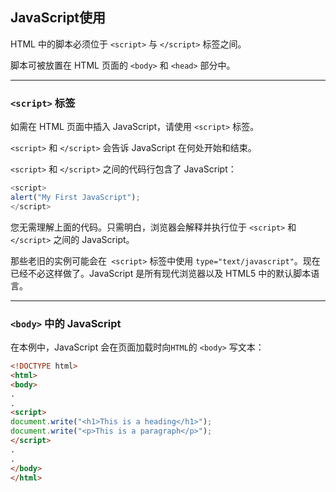 ## JavaScript使用

HTML 中的脚本必须位于 `<script>` 与 `</script>` 标签之间。

脚本可被放置在 HTML 页面的 `<body>` 和 `<head>` 部分中。

----
### `<script>` 标签
如需在 HTML 页面中插入 JavaScript，请使用 `<script>` 标签。

`<script>` 和 `</script>` 会告诉 JavaScript 在何处开始和结束。

`<script>` 和 `</script>` 之间的代码行包含了 JavaScript：
```javascript
<script>
alert("My First JavaScript");
</script>
```
您无需理解上面的代码。只需明白，浏览器会解释并执行位于 `<script>` 和 `</script>` 之间的 JavaScript。

那些老旧的实例可能会在` <script>` 标签中使用 `type="text/javascript"`。现在已经不必这样做了。JavaScript 是所有现代浏览器以及 HTML5 中的默认脚本语言。

----


### `<body>` 中的 JavaScript
在本例中，JavaScript 会在页面加载时向`HTML`的 `<body>` 写文本：
```html
<!DOCTYPE html>
<html>
<body>
.
.
<script>
document.write("<h1>This is a heading</h1>");
document.write("<p>This is a paragraph</p>");
</script>
.
.
</body>
</html>
```

